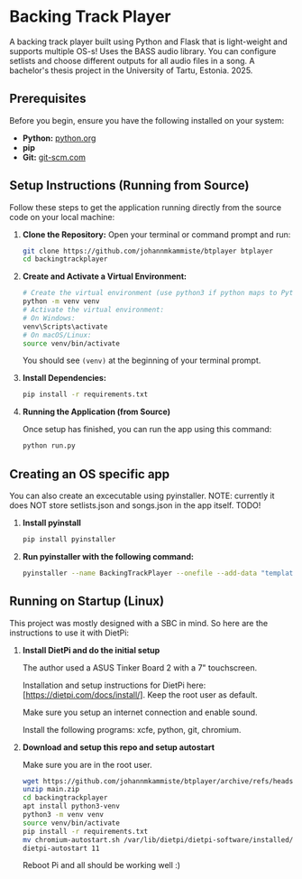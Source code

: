 # Backing Track Player

A backing track player built using Python and Flask that is light-weight and supports multiple OS-s! Uses the BASS audio library. You can configure setlists and choose different outputs for all audio files in a song.
A bachelor's thesis project in the University of Tartu, Estonia. 2025.

## Prerequisites

Before you begin, ensure you have the following installed on your system:

* **Python:** [python.org](https://www.python.org/)
* **pip** 
* **Git:**  [git-scm.com](https://git-scm.com/)

## Setup Instructions (Running from Source)

Follow these steps to get the application running directly from the source code on your local machine:

1.  **Clone the Repository:**
    Open your terminal or command prompt and run:
    ```bash
    git clone https://github.com/johannmkammiste/btplayer btplayer
    cd backingtrackplayer
    ```

2.  **Create and Activate a Virtual Environment:**
    ```bash
    # Create the virtual environment (use python3 if python maps to Python 2)
    python -m venv venv
    # Activate the virtual environment:
    # On Windows:
    venv\Scripts\activate
    # On macOS/Linux:
    source venv/bin/activate
    ```
    You should see `(venv)` at the beginning of your terminal prompt.

3.  **Install Dependencies:**
    ```bash
    pip install -r requirements.txt
    ```

4. **Running the Application (from Source)**
    
    Once setup has finished, you can run the app using this command: 
 
    ```bash
    python run.py
    ```

## Creating an OS specific app

You can also create an excecutable using pyinstaller. NOTE: currently it does NOT store setlists.json and songs.json in the app itself. TODO!

1. **Install pyinstall**
    ```bash
    pip install pyinstaller
    ```
2. **Run pyinstaller with the following command:**
   ```bash
   pyinstaller --name BackingTrackPlayer --onefile --add-data "templates:templates" --add-data "static:static" --add-data "data:data" --add-data "app.py:." --collect-all modpybass run.py
   ```

## Running on Startup (Linux)

This project was mostly designed with a SBC in mind. So here are the instructions to use it with DietPi:

1. **Install DietPi and do the initial setup**
   
   The author used a ASUS Tinker Board 2 with a 7" touchscreen.

    Installation and setup instructions for DietPi here: [https://dietpi.com/docs/install/]. Keep the root user as default.

    Make sure you setup an internet connection and enable sound. 
    
    Install the following programs:
    xcfe, python, git, chromium.

2. **Download and setup this repo and setup autostart**

    Make sure you are in the root user.
    ```bash
    wget https://github.com/johannmkammiste/btplayer/archive/refs/heads/main.zip
   unzip main.zip
   cd backingtrackplayer
   apt install python3-venv
   python3 -m venv venv
   source venv/bin/activate
   pip install -r requirements.txt
   mv chromium-autostart.sh /var/lib/dietpi/dietpi-software/installed/chromium-autostart.sh
   dietpi-autostart 11
    ```
   Reboot Pi and all should be working well :)



